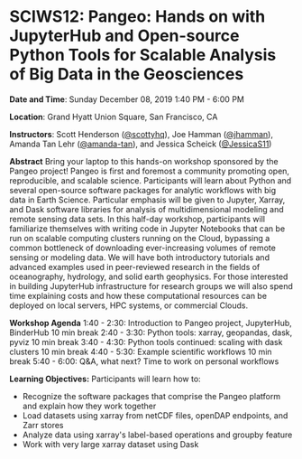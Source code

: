 # SCIWS12: Pangeo: Hands on with JupyterHub and Open-source Python Tools for Scalable Analysis of Big Data in the Geosciences

**Date and Time**:
Sunday December 08, 2019 1:40 PM - 6:00 PM

**Location**: Grand Hyatt Union Square, San Francisco, CA

**Instructors**: Scott Henderson ([@scottyhq](https://github.com/scottyhq)), Joe Hamman ([@jhamman](https://github.com/jhamman)), Amanda Tan Lehr ([@amanda-tan](https://github.com/amanda-tan)), and Jessica Scheick ([@JessicaS11](https://github.com/JessicaS11))

**Abstract**
Bring your laptop to this hands-on workshop sponsored by the Pangeo project! Pangeo is first and foremost a community promoting open, reproducible, and scalable science. Participants will learn about Python and several open-source software packages for analytic workflows with big data in Earth Science. Particular emphasis will be given to Jupyter, Xarray, and Dask software libraries for analysis of multidimensional modeling and remote sensing data sets. In this half-day workshop, participants will familiarize themselves with writing code in Jupyter Notebooks that can be run on scalable computing clusters running on the Cloud, bypassing a common bottleneck of downloading ever-increasing volumes of remote sensing or modeling data. We will have both introductory tutorials and advanced examples used in peer-reviewed research in the fields of oceanography, hydrology, and solid earth geophysics. For those interested in building JupyterHub infrastructure for research groups we will also spend time explaining costs and how these computational resources can be deployed on local servers, HPC systems, or commercial Clouds.

**Workshop Agenda**
1:40 - 2:30: Introduction to Pangeo project, JupyterHub, BinderHub
10 min break
2:40 - 3:30: Python tools: xarray, geopandas, dask, pyviz
10 min break
3:40 - 4:30: Python tools continued: scaling with dask clusters
10 min break
4:40 - 5:30: Example scientific workflows
10 min break
5:40 - 6:00: Q&A, what next? Time to work on personal workflows

**Learning Objectives:**
Participants will learn how to:
- Recognize the software packages that comprise the Pangeo platform and explain how they work together
- Load datasets using xarray from netCDF files, openDAP endpoints, and Zarr stores
- Analyze data using xarray's label-based operations and groupby feature
- Work with very large xarray dataset using Dask
